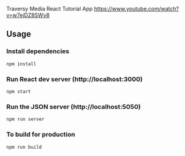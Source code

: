 Traversy Media React Tutorial App
https://www.youtube.com/watch?v=w7ejDZ8SWv8

## Usage

### Install dependencies

```
npm install
```

### Run React dev server (http://localhost:3000)

```
npm start
```

### Run the JSON server (http://localhost:5050)

```
npm run server
```

### To build for production

```
npm run build
```
